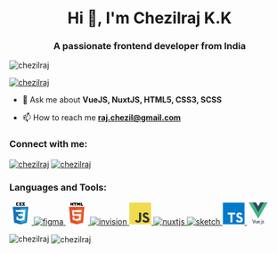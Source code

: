 <h1 align="center">Hi 👋, I'm Chezilraj K.K</h1>
<h3 align="center">A passionate frontend developer from India</h3>

<p align="left"> <img src="https://komarev.com/ghpvc/?username=chezilraj&label=Profile%20views&color=0e75b6&style=flat" alt="chezilraj" /> </p>

<p align="left"> <a href="https://twitter.com/chezilraj" target="blank"><img src="https://img.shields.io/twitter/follow/chezilraj?logo=twitter&style=for-the-badge" alt="chezilraj" /></a> </p>

- 💬 Ask me about **VueJS, NuxtJS, HTML5, CSS3, SCSS**

- 📫 How to reach me **raj.chezil@gmail.com**

<h3 align="left">Connect with me:</h3>
<p align="left">
<a href="https://twitter.com/chezilraj" target="blank"><img align="center" src="https://raw.githubusercontent.com/rahuldkjain/github-profile-readme-generator/master/src/images/icons/Social/twitter.svg" alt="chezilraj" height="30" width="40" /></a>
<a href="https://linkedin.com/in/chezilraj" target="blank"><img align="center" src="https://raw.githubusercontent.com/rahuldkjain/github-profile-readme-generator/master/src/images/icons/Social/linked-in-alt.svg" alt="chezilraj" height="30" width="40" /></a>
</p>

<h3 align="left">Languages and Tools:</h3>
<p align="left"> <a href="https://www.w3schools.com/css/" target="_blank" rel="noreferrer"> <img src="https://raw.githubusercontent.com/devicons/devicon/master/icons/css3/css3-original-wordmark.svg" alt="css3" width="40" height="40"/> </a> <a href="https://www.figma.com/" target="_blank" rel="noreferrer"> <img src="https://www.vectorlogo.zone/logos/figma/figma-icon.svg" alt="figma" width="40" height="40"/> </a> <a href="https://www.w3.org/html/" target="_blank" rel="noreferrer"> <img src="https://raw.githubusercontent.com/devicons/devicon/master/icons/html5/html5-original-wordmark.svg" alt="html5" width="40" height="40"/> </a> <a href="https://www.invisionapp.com/" target="_blank" rel="noreferrer"> <img src="https://www.vectorlogo.zone/logos/invisionapp/invisionapp-icon.svg" alt="invision" width="40" height="40"/> </a> <a href="https://developer.mozilla.org/en-US/docs/Web/JavaScript" target="_blank" rel="noreferrer"> <img src="https://raw.githubusercontent.com/devicons/devicon/master/icons/javascript/javascript-original.svg" alt="javascript" width="40" height="40"/> </a> <a href="https://nuxtjs.org/" target="_blank" rel="noreferrer"> <img src="https://www.vectorlogo.zone/logos/nuxtjs/nuxtjs-icon.svg" alt="nuxtjs" width="40" height="40"/> </a> <a href="https://www.sketch.com/" target="_blank" rel="noreferrer"> <img src="https://www.vectorlogo.zone/logos/sketchapp/sketchapp-icon.svg" alt="sketch" width="40" height="40"/> </a> <a href="https://www.typescriptlang.org/" target="_blank" rel="noreferrer"> <img src="https://raw.githubusercontent.com/devicons/devicon/master/icons/typescript/typescript-original.svg" alt="typescript" width="40" height="40"/> </a> <a href="https://vuejs.org/" target="_blank" rel="noreferrer"> <img src="https://raw.githubusercontent.com/devicons/devicon/master/icons/vuejs/vuejs-original-wordmark.svg" alt="vuejs" width="40" height="40"/> </a> </p>

<p><img align="left" src="https://github-readme-stats.vercel.app/api/top-langs?username=chezilraj&show_icons=true&locale=en&layout=compact" alt="chezilraj" /></p>

<p>&nbsp;<img align="center" src="https://github-readme-stats.vercel.app/api?username=chezilraj&show_icons=true&locale=en" alt="chezilraj" /></p>
